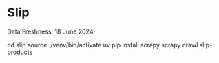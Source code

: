 # Slip

Data Freshness: 18 June 2024

cd slip
source ./venv/bin/activate
uv pip install scrapy
scrapy crawl slip-products
